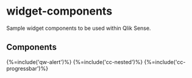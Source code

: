 # widget-components

Sample widget components to be used within Qlik Sense.

## Components

<!-- toc -->

{%=include('qw-alert')%}
{%=include('cc-nested')%}
{%=include('cc-progressbar')%}

